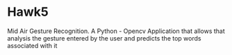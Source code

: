 # Hawk5
Mid Air Gesture Recognition. A Python - Opencv Application that allows that analysis the gesture entered by the user and predicts the top words associated with it 
